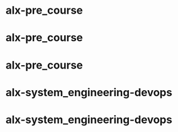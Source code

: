 # alx-pre_course
# alx-pre_course
# alx-pre_course
# alx-system_engineering-devops
# alx-system_engineering-devops
